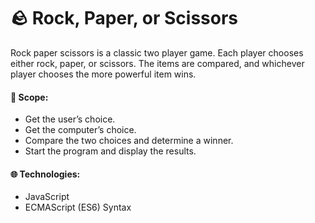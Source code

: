 # 🪨 Rock, Paper, or Scissors

Rock paper scissors is a classic two player game. Each player chooses either rock, paper, or scissors. The items are compared, and whichever player chooses the more powerful item wins.

#### 🎯 Scope:

* Get the user’s choice.
* Get the computer’s choice.
* Compare the two choices and determine a winner.
* Start the program and display the results.

#### 🌐 Technologies:

* JavaScript
* ECMAScript (ES6) Syntax

